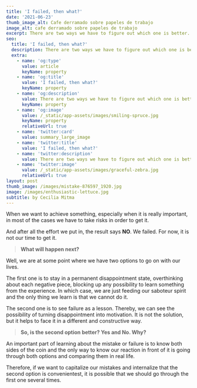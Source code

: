 ```yaml
---
title: 'I failed, then what?'
date: '2021-06-23'
thumb_image_alt: Cafe derramado sobre papeles de trabajo
image_alt: cafe derramado sobre papeles de trabajo
excerpt: There are two ways we have to figure out which one is better.
seo:
  title: 'I failed, then what?'
  description: There are two ways we have to figure out which one is better.
  extra:
    - name: 'og:type'
      value: article
      keyName: property
    - name: 'og:title'
      value: 'I failed, then what?'
      keyName: property
    - name: 'og:description'
      value: There are two ways we have to figure out which one is better.
      keyName: property
    - name: 'og:image'
      value: /_static/app-assets/images/smiling-spruce.jpg
      keyName: property
      relativeUrl: true
    - name: 'twitter:card'
      value: summary_large_image
    - name: 'twitter:title'
      value: 'I failed, then what?'
    - name: 'twitter:description'
      value: There are two ways we have to figure out which one is better.
    - name: 'twitter:image'
      value: /_static/app-assets/images/graceful-zebra.jpg
      relativeUrl: true
layout: post
thumb_image: /images/mistake-876597_1920.jpg
image: /images/enthusiastic-lettuce.jpg
subtitle: by Cecilia Mitma
---
```

When we want to achieve something, especially when it is really important, in most of the cases we have to take risks in order to get it.

And after all the effort we put in, the result says **NO**. We failed. For now, it is not our time to get it. 

> **What will happen next?**

Well, we are at some point where we have two options to go on with our lives.

The first one is to stay in a permanent disappointment state, overthinking about each negative piece, blocking up any possibility to learn something from ​the experience. In which case, we are just feeding our saboteur spirit and the only thing we learn is that we cannot do it.

The second one is to see failure as a lesson. Thereby, we can see the possibility of turning disappointment into motivation. It is not the solution, but it helps to face it in a different and constructive way.

> **So, is the second option better? Yes and No. Why?** 

An important part of learning about the mistake or failure is to know both sides of the coin and the only way to know our reaction in front of it is going through both options and comparing them in real life.

Therefore, if we want to capitalize our mistakes and internalize that the second option is convenientest, it is possible that we should go through the first one several times.

